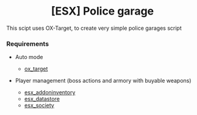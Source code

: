 <h1 align='center'>[ESX] Police garage</a></h1><p align='center'>

This scipt uses OX-Target, to create very simple police garages script

### Requirements
* Auto mode
  * [ox_target]([https://github.com/esx-framework/esx_billing](https://github.com/overextended/ox_target))

* Player management (boss actions and armory with buyable weapons)
  * [esx_addoninventory](https://github.com/esx-framework/esx_addoninventory)
  * [esx_datastore](https://github.com/esx-framework/esx_datastore)
  * [esx_society](https://github.com/esx-framework/esx_society)
